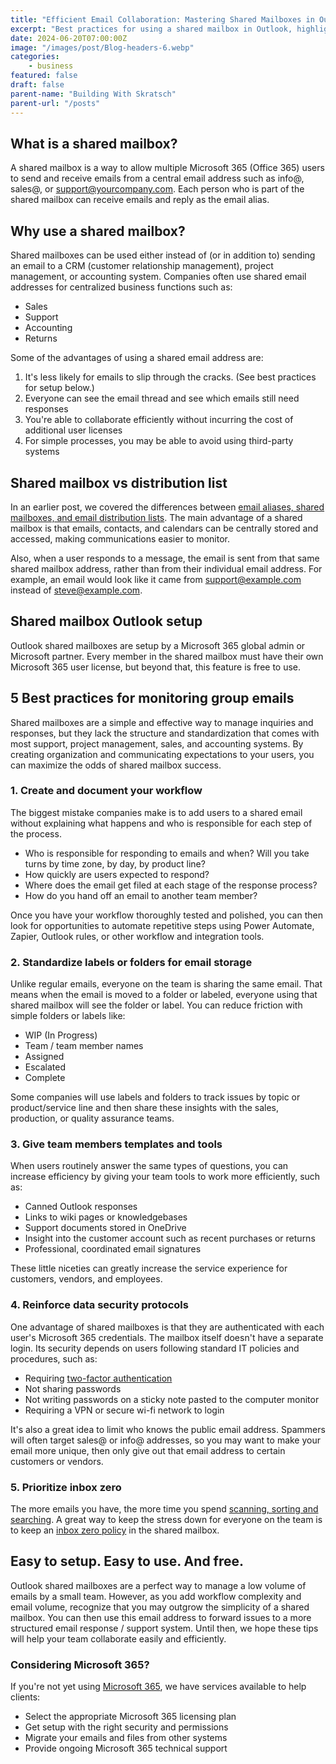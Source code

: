 ```yaml
---
title: "Efficient Email Collaboration: Mastering Shared Mailboxes in Outlook"
excerpt: "Best practices for using a shared mailbox in Outlook, highlighting the benefits of centralized email communication for business functions and offering tips to enhance collaboration and efficiency within a team."
date: 2024-06-20T07:00:00Z
image: "/images/post/Blog-headers-6.webp"
categories:
    - business
featured: false
draft: false
parent-name: "Building With Skratsch"
parent-url: "/posts"
---
```


## What is a shared mailbox?

A shared mailbox is a way to allow multiple Microsoft 365 (Office 365) users to send and receive emails from a central email address such as info@, sales@, or support@yourcompany.com. Each person who is part of the shared mailbox can receive emails and reply as the email alias.

## Why use a shared mailbox?  

Shared mailboxes can be used either instead of (or in addition to) sending an email to a CRM (customer relationship management), project management, or accounting system. Companies often use shared email addresses for centralized business functions such as:

- Sales
- Support
- Accounting
- Returns

Some of the advantages of using a shared email address are:

1. It's less likely for emails to slip through the cracks. (See best practices for setup below.)
1. Everyone can see the email thread and see which emails still need responses
1. You're able to collaborate efficiently without incurring the cost of additional user licenses
1. For simple processes, you may be able to avoid using third-party systems

## Shared mailbox vs distribution list

In an earlier post, we covered the differences between [email aliases, shared mailboxes, and email distribution lists](/business/email-aliases-distribution-lists). The main advantage of a shared mailbox is that emails, contacts, and calendars can be centrally stored and accessed, making communications easier to monitor.

Also, when a user responds to a message, the email is sent from that same shared mailbox address, rather than from their individual email address. For example, an email would look like it came from support@example.com instead of steve@example.com.

## Shared mailbox Outlook setup

Outlook shared mailboxes are setup by a Microsoft 365 global admin or Microsoft partner. Every member in the shared mailbox must have their own Microsoft 365 user license, but beyond that, this feature is free to use.

## 5 Best practices for monitoring group emails

Shared mailboxes are a simple and effective way to manage inquiries and responses, but they lack the structure and standardization that comes with most support, project management, sales, and accounting systems. By creating organization and communicating expectations to your users, you can maximize the odds of shared mailbox success.

### 1\. Create and document your workflow

The biggest mistake companies make is to add users to a shared email without explaining what happens and who is responsible for each step of the process.

- Who is responsible for responding to emails and when? Will you take turns by time zone, by day, by product line?
- How quickly are users expected to respond?
- Where does the email get filed at each stage of the response process?
- How do you hand off an email to another team member?

Once you have your workflow thoroughly tested and polished, you can then look for opportunities to automate repetitive steps using Power Automate, Zapier, Outlook rules, or other workflow and integration tools.

### 2\. Standardize labels or folders for email storage

Unlike regular emails, everyone on the team is sharing the same email. That means when the email is moved to a folder or labeled, everyone using that shared mailbox will see the folder or label. You can reduce friction with simple folders or labels like:

- WIP (In Progress)
- Team / team member names
- Assigned
- Escalated
- Complete

Some companies will use labels and folders to track issues by topic or product/service line and then share these insights with the sales, production, or quality assurance teams.

### 3\. Give team members templates and tools

When users routinely answer the same types of questions, you can increase efficiency by giving your team tools to work more efficiently, such as:

- Canned Outlook responses
- Links to wiki pages or knowledgebases
- Support documents stored in OneDrive
- Insight into the customer account such as recent purchases or returns
- Professional, coordinated email signatures

These little niceties can greatly increase the service experience for customers, vendors, and employees.

### 4. Reinforce data security protocols

One advantage of shared mailboxes is that they are authenticated with each user's Microsoft 365 credentials. The mailbox itself doesn't have a separate login. Its security depends on users following standard IT policies and procedures, such as:

- Requiring [two-factor authentication](/security/benefits-of-two-factor-authentication)
- Not sharing passwords
- Not writing passwords on a sticky note pasted to the computer monitor
- Requiring a VPN or secure wi-fi network to login

It's also a great idea to limit who knows the public email address. Spammers will often target sales@ or info@ addresses, so you may want to make your email more unique, then only give out that email address to certain customers or vendors.

### 5. Prioritize inbox zero

The more emails you have, the more time you spend [scanning, sorting and searching](/business/searching-for-emails-in-outlook-9-tips). A great way to keep the stress down for everyone on the team is to keep an [inbox zero policy](/business/inbox-zero-worthwhile-or-a-waste-of-time) in the shared mailbox. 

## Easy to setup. Easy to use. And free.

Outlook shared mailboxes are a perfect way to manage a low volume of emails by a small team. However, as you add workflow complexity and email volume, recognize that you may outgrow the simplicity of a shared mailbox. You can then use this email address to forward issues to a more structured email response / support system. Until then, we hope these tips will help your team collaborate easily and efficiently.

### Considering Microsoft 365?

If you're not yet using [Microsoft 365](/it-services/microsoft-365), we have services available to help clients:

- Select the appropriate Microsoft 365 licensing plan
- Get setup with the right security and permissions
- Migrate your emails and files from other systems
- Provide ongoing Microsoft 365 technical support
